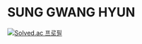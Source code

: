 # SUNG GWANG HYUN

[![Solved.ac
프로필](http://mazassumnida.wtf/api/v2/generate_badge?boj=gch03944)](https://solved.ac/gch03944)
